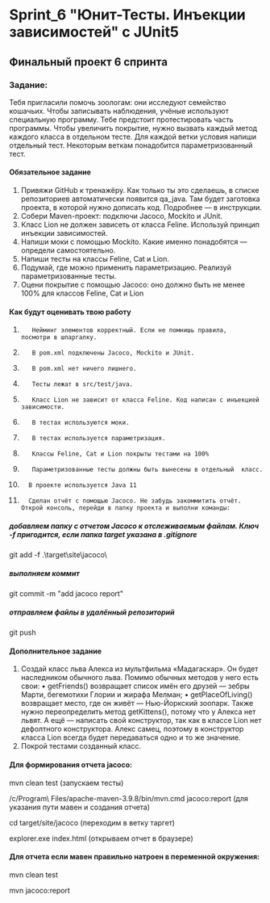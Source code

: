 # Sprint_6 "Юнит-Тесты. Инъекции зависимостей" с JUnit5
## Финальный проект 6 спринта
### Задание:
Тебя пригласили помочь зоологам: они исследуют семейство кошачьих. Чтобы записывать наблюдения, учёные используют специальную программу. Тебе предстоит протестировать часть программы.
Чтобы увеличить покрытие, нужно вызвать каждый метод каждого класса в отдельном тесте.
Для каждой ветки условия напиши отдельный тест. Некоторым веткам понадобится параметризованный тест.

#### Обязательное задание
1.	Привяжи GitHub к тренажёру. Как только ты это сделаешь, в списке репозиториев автоматически появится qa_java. Там будет заготовка проекта, в которой нужно дописать код. Подробнее — в инструкции.
2.	Собери Maven-проект: подключи Jacoco, Mockito и JUnit.
3.	Класс Lion не должен зависеть от класса Feline. Используй принцип инъекции зависимостей.
4.	Напиши моки с помощью Mockito. Какие именно понадобятся — определи самостоятельно.
5.	Напиши тесты на классы Feline, Cat и Lion.
6.	Подумай, где можно применить параметризацию. Реализуй параметризованные тесты.
7.	Оцени покрытие с помощью Jacoco: оно должно быть не менее 100% для классов Feline, Cat и Lion

#### Как будут оценивать твою работу

1.	      Нейминг элементов корректный. Если не помнишь правила,   посмотри в шпаргалку.
2.	      В pom.xml подключены Jacoco, Mockito и JUnit.
3.	      В pom.xml нет ничего лишнего.
4.	      Тесты лежат в src/test/java.
5.	      Класс Lion не зависит от класса Feline. Код написан с инъекцией зависимости.
6.	      В тестах используются моки.
7.	      В тестах используется параметризация.
8.	      Классы Feline, Cat и Lion покрыты тестами на 100%
9.	      Параметризованные тесты должны быть вынесены в отдельный  класс.
10.	      В проекте используется Java 11
11.	      Сделан отчёт с помощью Jacoco. Не забудь закоммитить отчёт. Открой консоль, перейди в папку проекта и выполни команды:
##### добавляем папку с отчетом Jacoco к отслеживаемым файлам. Ключ -f пригодится, если папка target указана в .gitignore
git add -f .\target\site\jacoco\
##### выполняем коммит
git commit -m "add jacoco report"
##### отправляем файлы в удалённый репозиторий
git push

#### Дополнительное задание
1.	Создай класс льва Алекса из мультфильма «Мадагаскар». Он будет наследником обычного льва.
Помимо обычных методов у него есть свои:
•	getFriends() возвращает список имён его друзей — зебры Марти, бегемотихи Глории и жирафа Мелман;
•	getPlaceOfLiving() возвращает место, где он живёт — Нью-Йоркский зоопарк.
Также нужно переопределить метод getKittens(), потому что у Алекса нет львят. А ещё — написать свой конструктор, так как в классе Lion нет дефолтного конструктора. Алекс самец, поэтому в конструктор класса Lion всегда будет передаваться одно и то же значение. 
2.	Покрой тестами созданный класс.

#### Для формирования отчета jacoco:
mvn clean test (запускаем тесты)

/c/Program\ Files/apache-maven-3.9.8/bin/mvn.cmd jacoco:report (для указания пути мавен и создания отчета)

cd target/site/jacoco (переходим в ветку таргет)

explorer.exe index.html (открываем отчет в браузере)

#### Для отчета если мавен правильно натроен в переменной окружения:
mvn clean test

mvn jacoco:report
